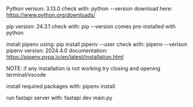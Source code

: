 Python verison:
    3.13.0
check with: python --version
download here: https://www.python.org/downloads/

pip version:
    24.3.1
check with: pip --version
comes pre-installed with python

install pipenv using:
    pip install pipenv --user
check with: pipenv --verison
pipenv version: 2024.4.0
documentation: https://pipenv.pypa.io/en/latest/installation.html

NOTE: if any installation is not working try closing and opening terminal/vscode

install required packages with:
    pipenv install

run fastapi server with:
    fastapi dev main.py

